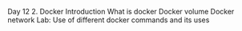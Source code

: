 Day 12 2. Docker Introduction
What is docker
Docker volume
Docker network
Lab: Use of different docker commands and its uses
